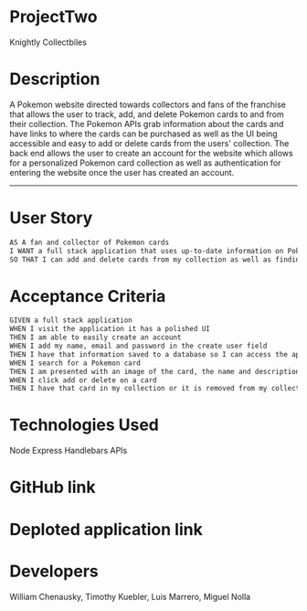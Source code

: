 # ProjectTwo
Knightly Collectbiles

# Description
A Pokemon website directed towards collectors and fans of the franchise that allows the user to track,
add, and delete Pokemon cards to and from their collection. The Pokemon APIs grab information about the 
cards and have links to where the cards can be purchased as well as the UI being accessible and easy to
add or delete cards from the users' collection. The back end allows the user to create an account for the
website which allows for a personalized Pokemon card collection as well as authentication for entering the website once the user has created an account. 

--------------

# User Story

```md
AS A fan and collector of Pokemon cards
I WANT a full stack application that uses up-to-date information on Pokemon cards
SO THAT I can add and delete cards from my collection as well as finding places to buy cards
```

# Acceptance Criteria

```md
GIVEN a full stack application
WHEN I visit the application it has a polished UI
THEN I am able to easily create an account
WHEN I add my name, email and password in the create user field
THEN I have that information saved to a database so I can access the application
WHEN I search for a Pokemon card
THEN I am presented with an image of the card, the name and description of the card
WHEN I click add or delete on a card
THEN I have that card in my collection or it is removed from my collection
```

# Technologies Used

Node
Express
Handlebars
APIs

# GitHub link


# Deploted application link


# Developers

William Chenausky, Timothy Kuebler, Luis Marrero, Miguel Nolla
